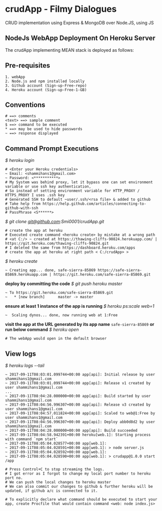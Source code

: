 # crudApp - Filmy Dialogues
CRUD implementation using Express &amp; MongoDB over Node.JS, using JS


## NodeJs WebApp Deployment On Heroku Server
The crudApp implementing MEAN stack is deployed as follows:


## Pre-requisites
```
1. webApp
2. Node.js and npm installed locally
3. Github account (Sign-up-Free-repo)
4. Heroku account (Sign-up-Free-1-GB) 
```


## Conventions
```
# ==> comments
<text> ==> sample comment
$ ==> command to be executed
* ==> may be used to hide passwords 
~ ==> response displayed
```


## Command Prompt Executions
*$ heroku login*
```
# <Enter your Heroku credentials>
~ Email: <shammihans1@gmail.com>
~ Password: <***********>
# My System was behind proxy, let it bypass one can set environment variable or use ssh key authentication,
# So instead of setting environment variable for HTTP_PROXY / HTTPS_PROXY I uses .ssh key
# Generated SSH to default ~user/.ssh/<rsa file> & added to github
# Take help from https://help.github.com/articles/connecting-to-github-with-ssh
# PassPhrase <S******>
```

**<git clone command> <ssh git url>**
*$ git clone <ssh git url> git@github.com:Smi0001/crudApp.git*
```
# create the app at heroku
# Executed create command <heroku create> by mistake at a wrong path
# <at C:/> ~ created at https://thawing-cliffs-90824.herokuapp.com/ | https://git.heroku.com/thawing-cliffs-90824.git 
# I deleted the same from https://dashboard.heroku.com/apps 
# create the app at heroku at right path < C:/crudApp> >
```

*$ heroku create*
```
~ Creating app... done, safe-sierra-85869 https://safe-sierra-85869.herokuapp.com | https://git.heroku.com/safe-sierra-85869.git
```

**deploy by committing the code**
*$ git push heroku master*
```
~ To https://git.heroku.com/safe-sierra-85869.git
~   * [new branch]      master -> master
```

**ensure at least 1 instance of the app is running**
*$ heroku ps:scale web=1*
```
~  Scaling dynos... done, now running web at 1:Free
```
**visit the app at the URL generated by its app name** `safe-sierra-85869` **or run below command**
*$ heroku open*
```
# The webApp would open in the default browser
```

## View logs
*$ heroku logs --tail*
```
~ 2017-09-11T08:03:01.099744+00:00 app[api]: Initial release by user shammihans1@gmail.com
~ 2017-09-11T08:03:01.099744+00:00 app[api]: Release v1 created by user shammihans1@gmail.com
...
~ 2017-09-11T08:04:28.000000+00:00 app[api]: Build started by user shammihans1@gmail.com
~ 2017-09-11T08:04:56.996307+00:00 app[api]: Release v3 created by user shammihans1@gmail.com
~ 2017-09-11T08:04:57.011824+00:00 app[api]: Scaled to web@1:Free by user shammihans1@gmail.com
~ 2017-09-11T08:04:56.996307+00:00 app[api]: Deploy abb0d8d2 by user shammihans1@gmail.com
~ 2017-09-11T08:04:28.000000+00:00 app[api]: Build succeeded
~ 2017-09-11T08:04:58.942391+00:00 heroku[web.1]: Starting process with command `npm start`
~ 2017-09-11T08:05:04.028577+00:00 app[web.1]:
~ 2017-09-11T08:05:04.028591+00:00 app[web.1]: > node server.js
~ 2017-09-11T08:05:04.028592+00:00 app[web.1]:
~ 2017-09-11T08:05:04.028590+00:00 app[web.1]: > crudapp@1.0.0 start /app

# Press Control+C to stop streaming the logs.
# I got error as I forgot to change my local port number to heroku port no.
# We can push the local changes to heroku master
# We can also commit our changes to github & further heroku will be updated, if github a/c is connected to it.

# To explicitly declare what command should be executed to start your app, create Procfile that would contain command <web: node index.js>

```

